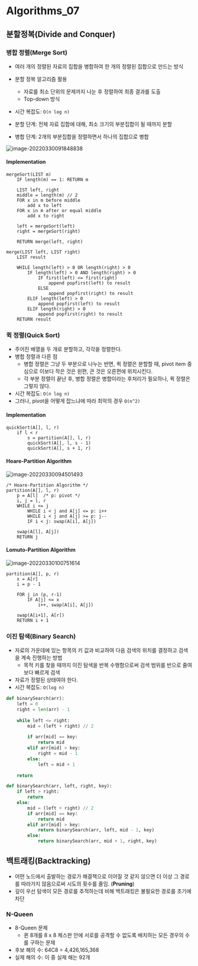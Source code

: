# Algorithms_07

## 분할정복(Divide and Conquer)

### 병합 정렬(Merge Sort)

-   여러 개의 정렬된 자료의 집합을 병합하여 한 개의 정렬된 집합으로 만드는 방식
-   분할 정복 알고리즘 활용
    -   자료를 최소 단위의 문제까지 나눈 후 정렬하여 최종 결과를 도출
    -   Top-down 방식
-   시간 복잡도: `O(n log n)`

-   분할 단계: 전체 자료 집합에 대해, 최소 크기의 부분집합이 될 때까지 분할
-   병합 단계: 2개의 부분집합을 정렬하면서 하나의 집합으로 병합

![image-20220330091848838](algorithms_07.assets/image-20220330091848838.png)

#### Implementation

```pseudocode
mergeSort(LIST m)
	IF length(m) == 1: RETURN m
	
	LIST left, right
	middle = length(m) // 2
	FOR x in m before middle
		add x to left
	FOR x in m after or equal middle
		add x to right
		
	left = mergeSort(left)
	right = mergeSort(right)
	
	RETURN merge(left, right)
	
merge(LIST left, LIST right)
	LIST result
	
	WHILE length(left) > 0 OR length(right) > 0
		IF length(left) > 0 AND length(right) > 0
			IF first(left) <= first(right)
				append popfirst(left) to result
			ELSE
				append popfirst(right) to result
		ELIF length(left) > 0
			append popfirst(left) to result
		ELIF length(right) > 0
			append popfirst(right) to result
	RETURN result
```



### 퀵 정렬(Quick Sort)

-   주어진 배열을 두 개로 분할하고, 각각을 정렬한다.
-   병합 정렬과 다른 점
    -   병합 정렬은 그냥 두 부분으로 나누는 반면, 퀵 정렬은 분할할 때, pivot item 중심으로 이보다 작은 것은 왼편, 큰 것은 오른편에 위치시킨다.
    -   각 부분 정렬이 끝난 후, 병합 정렬은 병합이라는 후처리가 필요하나, 퀵 정렬은 그렇지 않다.
-   시간 복잡도: `O(n log n)`
-   그러나, pivot을 어떻게 잡느냐에 따라 최악의 경우 `O(n^2)`

#### Implementation

```pseudocode
quickSort(A[], l, r)
	if l < r
		s = partition(A[], l, r)
		quickSort(A[], l, s - 1)
		quickSort(A[], s + 1, r)
```

#### Hoare-Partition Algorithm

![image-20220330094501493](algorithms_07.assets/image-20220330094501493.png)

```pseudocode
/* Hoare-Partition Algorithm */
partition(A[], l, r)
	p = A[l]  /* p: pivot */
	i, j = l, r
	WHILE i <= j
		WHILE i < j and A[j] <= p: i++
		WHILE i < j and A[j] >= p: j--
		IF i < j: swap(A[i], A[j])
		
	swap(A[l], A[j])
	RETURN j
```

#### Lomuto-Partition Algorithm

![image-20220330100751614](algorithms_07.assets/image-20220330100751614.png)

```pseudocode
partition(A[], p, r)
	x = A[r]
	i = p - 1
	
	FOR j in (p, r-1)
		IF A[j] <= x
			i++, swap(A[i], A[j])
			
	swap(A[i+1], A[r])
	RETURN i + 1
```



### 이진 탐색(Binary Search)

-   자료의 가운데에 있는 항목의 키 값과 비교하여 다음 검색의 위치를 결정하고 검색을 계속 진행하는 방법
    -   목적 키를 찾을 때까지 이진 탐색을 반복 수행함으로써 검색 범위를 반으로 줄여 보다 빠르게 검색
-   자료가 정렬된 상태여야 한다.
-   시간 복잡도: `O(log n)`

```python
def binarySearch(arr):
    left = 0
    right = len(arr) - 1
    
    while left <= right:
        mid = (left + right) // 2
        
        if arr[mid] == key:
            return mid
        elif arr[mid] > key:
            right = mid - 1
        else:
            left = mid + 1
            
    return
```

```python
def binarySearch(arr, left, right, key):
    if left > right:
        return
    else:
        mid = (left + right) // 2
        if arr[mid] == key:
            return mid
        elif arr[mid] > key:
            return binarySearch(arr, left, mid - 1, key)
        else:
            return binarySearch(arr, mid + 1, right, key)
```



## 백트래킹(Backtracking)

-   어떤 노드에서 출발하는 경로가 해결책으로 이어질 것 같지 않으면 더 이상 그 경로를 따라가지 않음으로써 시도의 횟수를 줄임. (**Pruning**)
-   깊이 우선 탐색이 모든 경로를 추적하는데 비해 백트래킹은 불필요한 경로를 초기에 차단

### N-Queen

-   8-Queen 문제
    -   퀸 8개를 8 x 8 체스판 안에 서로를 공격할 수 없도록 배치하는 모든 경우의 수를 구하는 문제
-   후보 해의 수: 64C8 = 4,426,165,368
-   실제 해의 수: 이 중 실제 해는 92개



